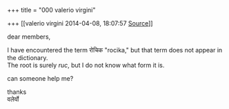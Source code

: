 +++
title = "000 valerio virgini"

+++
[[valerio virgini	2014-04-08, 18:07:57 [Source](https://groups.google.com/g/samskrita/c/L5uJu2oHfz4)]]



dear members,  
  
I have encountered the term रोचिक "rocika," but that term does not appear in the dictionary.  
The root is surely *ruc*, but I do not know what form it is.  
  
can someone help me?  
  
thanks   
वलेर्यो

